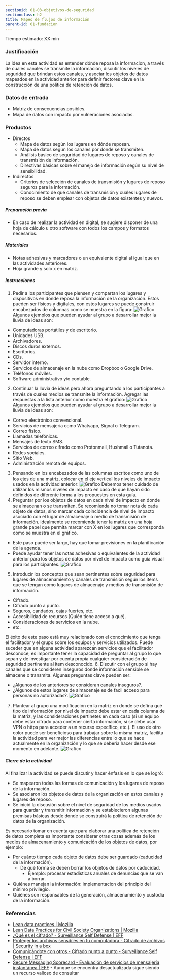```yaml
---
sectionid: 01-03-objetivos-de-seguridad
sectionclass: h2
title: Mapeo de flujos de información
parent-id: 01-fundacion
---
```

Tiempo estimado: XX min

### Justificación
La idea en esta actividad es entender dónde reposa la informacion, a través de cuales canales se transmite la información, discutir los niveles de seguridad que brindan estos canales, y asociar los objetos de datos mapeados en la actividad anterior para definir factores clave en la construcción de una política de retención de datos.

### Datos de entrada
* Matriz de consecuencias posibles.
* Mapa de datos con impacto por vulneraciones asociadas.

### Productos
* Directos
  * Mapa de datos según los lugares en dónde reposan.
  * Mapa de datos según los canales por donde se transmiten.
  * Análisis básico de seguridad de lugares de reposo y canales de transmisión de información.
  * Directivas básicas sobre el manejo de información según su nivel de sensibilidad.
* Indirectos
  * Criterios de selección de canales de transmisión y lugares de reposo seguros para la información.
  * Conocimiento de qué canales de transmisión y cuales lugares de reposo se deben emplear con objetos de datos existentes y nuevos.

##### Preparación previa
* En caso de realizar la actividad en digital, se sugiere disponer de una hoja de cálculo u otro software con todos los campos y formatos necesarios.

##### Materiales
* Notas adhesivas y marcadores o un equivalente digital al igual que en las actividades anteriores.
* Hoja grande y solo x en matriz.

##### Instrucciones
1. Pedir a los participantes que piensen y compartan los lugares y dispositivos en donde reposa la información de la organización. Estos pueden ser físicos y digitales, con estos lugares se puede construir encabezados de columnas como se muestra en la figura:
  ![Grafico](../img/0104/bocetos-sda-0104-1.png)
  Algunos ejemplos que pueden ayudar al grupo a desarrollar mejor la lluvia de ideas son:
  * Computadoras portátiles y de escritorio.
  * Unidades USB.
  * Archivadores.
  * Discos duros externos.
  * Escritorios.
  * CDs.
  * Servidor interno.
  * Servicios de almacenaje en la nube como Dropbox o Google Drive.
  * Teléfonos móviles.
  * Software administrativo y/o contable.
2. Continuar la lluvia de ideas pero ahora preguntando a los participantes a través de cuales medios se transmite la información. Agregar las respuestas a la lista anterior como muestra el gráfico:
  ![Grafico](../img/0104/bocetos-sda-0104-2.png)
  Algunos ejemplos que pueden ayudar al grupo a desarrollar mejor la lluvia de ideas son:
  * Correo electrónico convencional.
  * Servicios de mensajería como Whatsapp, Signal o Telegram.
  * Correo físico.
  * Llamadas telefónicas.
  * Mensajes de texto SMS.
  * Servicios de correo cifrado como Protonmail, Hushmail o Tutanota.
  * Redes sociales.
  * Sitio Web.
  * Administración remota de equipos.
3. Pensando en los encabezados de las columnas escritos como uno de los ejes de una matriz, colocar en el eje vertical los niveles de impacto usados en la actividad anterior:
  ![Grafico](../img/0104/bocetos-sda-0104-3.png)
  Debemos tener cuidado de utilizar los mismos niveles de impacto en caso de que hayan sido definidos de diferente forma a los propuestos en esta guía.
4. Preguntar por los objetos de datos en cada nivel de impacto en donde se almacenan o se transmiten. Se recomienda no tomar nota de cada objeto de datos, sino marcar cada coincidencia de nivel de impacto asociado con el lugar de almacenaje o medio de transmisión de información. idealmente se recomienda tener la matriz en una hoja grande papel que permita marcar con X en los lugares que corresponda como se muestra en el gráfico.
  * Este paso puede ser largo, hay que tomar previsiones en la planificación de la agenda.
  * Puede ayudar tener las notas adhesivas o equivalentes de la actividad anterior para los objetos de datos por nivel de impacto como guía visual para los participantes.
  ![Grafico](../img/0104/bocetos-sda-0104-4.png)
5. Introducir los conceptos que sean pertinentes sobre seguridad para lugares de almacenamiento y canales de transmisión según los items que se tengan como lugares de almacenaje y medios de transmisión de información.
  * Cifrado.
  * Cifrado punto a punto.
  * Seguros, candados, cajas fuertes, etc.
  * Accesibilidad de recursos (Quién tiene acceso a qué).
  * Consideraciones de servicios en la nube.
  * etc.

  El éxito de este paso está muy relacionado con el conocimiento que tenga el facilitador y el grupo sobre los equipos y servicios utilizados. Puede suceder que en alguna actividad aparezcan servicios que el facilitador desconoce, es importante tener la capacidad de preguntar al grupo lo que sepan y de investigar por cuenta propia cualquier consideración de seguridad pertinente al item desconocido.
6. Discutir con el grupo si hay canales que se consideren inseguros donde información sensible se almacene o transmita. Algunas preguntas clave pueden ser:
  * ¿Algunos de los anteriores se consideran canales inseguros?.
  * ¿Algunos de estos lugares de almacenaje es de facil acceso para personas no autorizadas?.
  ![Grafico](../img/0104/bocetos-sda-0104-5.png)
7. Plantear al grupo una modificación en la matriz en donde se defina qué tipo de información por nivel de impacto debe estar en cada columna de la matriz, y las consideraciones pertinetes en cada caso (si un equipo debe estar cifrado para contener cierta información, si se debe usar VPN o https para acceder a un recurso específico, etc.). El uso de otro color puede ser beneficioso para trabajar sobre la misma matriz, facilita la actividad para ver mejor las diferencias entre lo que se hace actualmente en la organización y lo que se debería hacer desde ese momento en adelante.
  ![Grafico](../img/0104/bocetos-sda-0104-6.png)

##### Cierre de la actividad
Al finalizar la actividad se puede discutir y hacer énfasis en lo que se logró:
* Se mapearon todas las formas de comunicación y los lugares de reposo de la información.
* Se asociaron los objetos de datos de la organización en estos canales y lugares de reposo.
* Se inició la discusión sobre el nivel de seguridad de los medios usados para guardar y transmitir información y se establecieron algunas premisas básicas desde donde se construirá la política de retención de datos de la organización.

Es necesario tomar en cuenta que para elaborar una política de retención de datos completa es importante considerar otras cosas además de los medios de almacenamiento y comunicación de los objetos de datos, por ejemplo:
* Por cuánto tiempo cada objeto de datos debe ser guardado (caducidad de la información).
  * De qué forma se deben borrar los objetos de datos por caducidad.
    * Ejemplo: procesar estadísticas anuales de denuncias que se van a borrar.
* Quiénes manejan la información: implementacion del principio del mínimo privilegio.
* Quiénes son responsables de la generación, almacenamiento y custodia de la información.

### Referencias
* [Lean data practices | Mozilla](https://github.com/mozilla/lean-data-practices)
* [Lean Data Practices for Civil Society Organizations | Mozilla ](https://github.com/mozilla/lean-data-practices-cso)
* [¿Qué es el cifrado? - Surveillance Self Defense | EFF](https://ssd.eff.org/es/module/%C2%BFqu%C3%A9-es-el-cifrado)
* [Proteger los archivos sensibles en tu computadora - Cifrado de archivos | Security in a box](https://securityinabox.org/es/guide/secure-file-storage/)
* [Comunicándote con otros - Cifrado punto a punto - Surveillance Self Defense | EFF](https://ssd.eff.org/es/module/comunic%C3%A1ndote-con-otros#1)
* [Secure Messaging Scorecard - Evaluación de servicios de mensajería instantánea | EFF](https://www.eff.org/node/82654) - Aunque se encuentra desactualizada sigue siendo un recurso valioso de consultar
